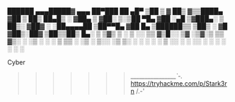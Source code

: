   ██████ ▄▄▄█████▓ ▄▄▄       ██▀███   ██ ▄█▀ 
▒██    ▒ ▓  ██▒ ▓▒▒████▄    ▓██ ▒ ██▒ ██▄█▒ 
░ ▓██▄   ▒ ▓██░ ▒░▒██  ▀█▄  ▓██ ░▄█ ▒▓███▄░ 
  ▒   ██▒░ ▓██▓ ░ ░██▄▄▄▄██ ▒██▀▀█▄  ▓██ █▄ 
▒██████▒▒  ▒██▒ ░  ▓█   ▓██▒░██▓ ▒██▒▒██▒ █▄░
▒ ▒▓▒ ▒ ░  ▒ ░░    ▒▒   ▓▒█░░ ▒▓ ░▒▓░▒ ▒▒ ▓▒░
░ ░▒  ░ ░    ░      ▒   ▒▒ ░  ░▒ ░ ▒░░ ░▒ ▒░ 
░  ░  ░    ░        ░   ▒     ░░   ░ ░ ░░ ░ 
      ░                 ░  ░   ░     ░  ░    
                                                                        
Cyber

>>>>>>>_________________\`-._  https://tryhackme.com/p/Stark3rn
>>>>>>                  /.-'

